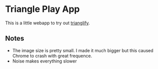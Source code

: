 # Triangle Play App

This is a little webapp to try out
[trianglify](https://github.com/qrohlf/trianglify).

## Notes

- The image size is pretty small.  I made it much bigger but this
caused Chrome to crash with great frequence.
- Noise makes everything slower
